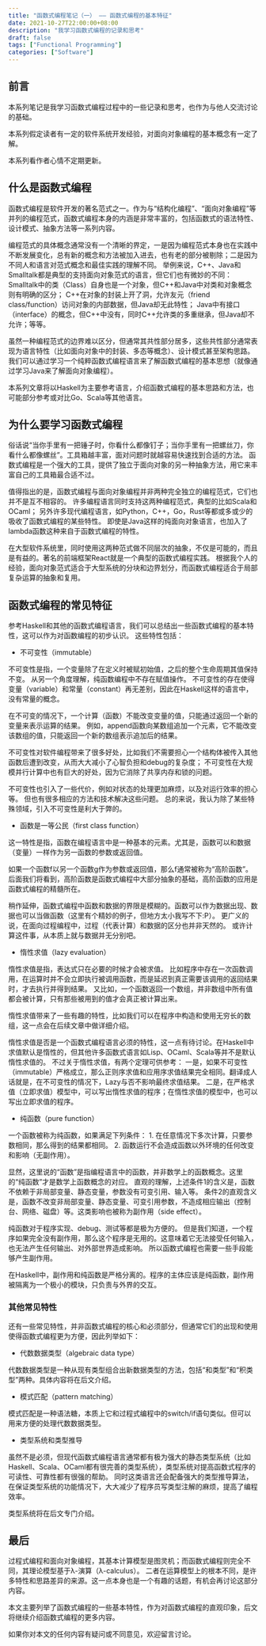 ```yaml
---
title: "函数式编程笔记（一） —— 函数式编程的基本特征"
date: 2021-10-27T22:00:00+08:00
description: "我学习函数式编程的记录和思考"
draft: false
tags: ["Functional Programming"]
categories: ["Software"]
---
```


## 前言
本系列笔记是我学习函数式编程过程中的一些记录和思考，也作为与他人交流讨论的基础。

本系列假定读者有一定的软件系统开发经验，对面向对象编程的基本概念有一定了解。

本系列看作者心情不定期更新。

## 什么是函数式编程

函数式编程是软件开发的著名范式之一。作为与“结构化编程”、“面向对象编程”等并列的编程范式，函数式编程本身的内涵是非常丰富的，包括函数式的语法特性、设计模式、抽象方法等一系列内容。

编程范式的具体概念通常没有一个清晰的界定，一是因为编程范式本身也在实践中不断发展变化，总有新的概念和方法被加入进去，也有老的部分被剔除；二是因为不同人和语言对范式概念和最佳实践的理解不同。
举例来说，C++、Java和Smalltalk都是典型的支持面向对象范式的语言，但它们也有微妙的不同：
Smalltalk中的类（Class）自身也是一个对象，但C++和Java中对类和对象概念则有明确的区分；
C++在对象的封装上开了洞，允许友元（friend class/function）访问对象的内部数据，但Java却无此特性；
Java中有接口（interface）的概念，但C++中没有，同时C++允许类的多重继承，但Java却不允许；等等。

虽然一种编程范式的边界难以区分，但通常其共性部分居多，这些共性部分通常表现为语言特性（比如面向对象中的封装、多态等概念）、设计模式甚至架构思路。
我们可以通过学习一个纯粹函数式编程语言来了解函数式编程的基本思想（就像通过学习Java来了解面向对象编程）。

本系列文章将以Haskell为主要参考语言，介绍函数式编程的基本思路和方法，也可能部分参考或对比Go、Scala等其他语言。

## 为什么要学习函数式编程

俗话说“当你手里有一把锤子时，你看什么都像钉子；当你手里有一把螺丝刀，你看什么都像螺丝”。工具箱越丰富，面对问题时就越容易快速找到合适的方法。
函数式编程是一个强大的工具，提供了独立于面向对象的另一种抽象方法，用它来丰富自己的工具箱最合适不过。

值得指出的是，函数式编程与面向对象编程并非两种完全独立的编程范式，它们也并不是互不相容的。
许多编程语言同时支持这两种编程范式，典型的比如Scala和OCaml；
另外许多现代编程语言，如Python，C++，Go，Rust等都或多或少的吸收了函数式编程的某些特性。
即使是Java这样的纯面向对象语言，也加入了lambda函数这种来自于函数式编程的特性。

在大型软件系统里，同时使用这两种范式做不同层次的抽象，不仅是可能的，而且是有益的。著名的前端框架React就是一个典型的函数式编程实践。
根据我个人的经验，面向对象范式适合于大型系统的分块和边界划分，而函数式编程适合于局部复杂运算的抽象和复用。

## 函数式编程的常见特征

参考Haskell和其他的函数式编程语言，我们可以总结出一些函数式编程的基本特性，这可以作为对函数编程的初步认识。
这些特性包括：

- 不可变性（immutable）

不可变性是指，一个变量除了在定义时被赋初始值，之后的整个生命周期其值保持不变。
从另一个角度理解，纯函数编程中不存在赋值操作。
不可变性的存在使得变量（variable）和常量（constant）再无差别，因此在Haskell这样的语言中，没有常量的概念。

在不可变的情况下，一个计算（函数）不能改变变量的值，只能通过返回一个新的变量来表示运算的结果。
例如，append函数向某数组追加一个元素，它不能改变该数组的值，只能返回一个新的数组表示追加后的结果。

不可变性对软件编程带来了很多好处，比如我们不需要担心一个结构体被传入其他函数后遭到改变，从而大大减小了心智负担和debug的复杂度；
不可变性在大规模并行计算中也有巨大的好处，因为它消除了共享内存和锁的问题。

不可变性也引入了一些代价，例如对状态的处理更加麻烦，以及对运行效率的担心等。
但也有很多相应的方法和技术解决这些问题。
总的来说，我认为除了某些特殊领域，引入不可变性是利大于弊的。

- 函数是一等公民（first class function）

这一特性是指，函数在编程语言中是一种基本的元素。尤其是，函数可以和数据（变量）一样作为另一函数的参数或返回值。

如果一个函数f以另一个函数g作为参数或返回值，那么f通常被称为“高阶函数”。
后面我们将看到，高阶函数是函数式编程中大部分抽象的基础，高阶函数的应用是函数式编程的精髓所在。

稍作延伸，函数式编程中函数和数据的界限是模糊的。函数可以作为数据出现、数据也可以当做函数（这里有个精妙的例子，但地方太小我写不下:P）。
更广义的说，在面向过程编程中，过程（代表计算）和数据的区分也并非天然的。
或许计算这件事，从本质上就与数据并无分别吧。

- 惰性求值（lazy evaluation）

惰性求值是指，表达式只在必要的时候才会被求值。
比如程序中存在一次函数调用，在运算时并不会立即执行被调用函数，而是延迟到真正需要该调用的返回结果时，才去执行并得到结果。
又比如，一个函数返回一个数组，并非数组中所有值都会被计算，只有那些被用到的值才会真正被计算出来。

惰性求值带来了一些有趣的特性，比如我们可以在程序中构造和使用无穷长的数组，这一点会在后续文章中做详细介绍。

惰性求值是否是一个函数式编程语言必须的特性，这一点有待讨论。在Haskell中求值默认是惰性的，但其他许多函数式语言如Lisp、OCaml、Scala等并不是默认惰性求值的。
不过关于惰性求值，有两个定理可供参考：
一是，如果不可变性（immutable）严格成立，那么正则序求值和应用序求值结果完全相同。翻译成人话就是，在不可变性的情况下，Lazy与否不影响最终求值结果。
二是，在严格求值（立即求值）模型中，可以写出惰性求值的程序；在惰性求值的模型中，也可以写出立即求值的程序。

- 纯函数（pure function）

一个函数被称为纯函数，如果满足下列条件：
    1. 在任意情况下多次计算，只要参数相同，那么得到的结果都相同。
    2. 函数运行不会造成函数以外环境的任何改变和影响（无副作用）。

显然，这里说的“函数”是指编程语言中的函数，并非数学上的函数概念。这里的“纯函数”才是数学上函数概念的对应。
直观的理解，上述条件1的含义是，函数不依赖于非局部变量、静态变量，参数没有可变引用、输入等。
条件2的直观含义是，函数不改变非局部变量、静态变量、可变引用参数，不造成相应输出（控制台、网络、磁盘）等。这类影响也被称为副作用（side effect）。

纯函数对于程序实现、debug、测试等都是极为方便的。
但是我们知道，一个程序如果完全没有副作用，那么这个程序是无用的。这意味着它无法接受任何输入，也无法产生任何输出、对外部世界造成影响。
所以函数式编程也需要一些手段能够产生副作用。

在Haskell中，副作用和纯函数是严格分离的。程序的主体应该是纯函数，副作用被隔离为一个极小的模块，只负责与外界的交互。

### 其他常见特性
还有一些常见特性，并非函数式编程的核心和必须部分，但通常它们的出现和使用使得函数式编程更为方便，因此列举如下：

- 代数数据类型（algebraic data type）

代数数据类型是一种从现有类型组合出新数据类型的方法，包括“和类型”和“积类型”两种。具体内容将在后文介绍。

- 模式匹配（pattern matching）

模式匹配是一种语法糖，本质上它和过程式编程中的switch/if语句类似。但可以用来方便的处理代数数据类型。

- 类型系统和类型推导

虽然不是必须，但现代函数式编程语言通常都有极为强大的静态类型系统（比如Haskell、Scala、OCaml都有很完善的类型系统），类型系统对提高函数式程序的可读性、可靠性都有很强的帮助。
同时这类语言还会配备强大的类型推导算法，在保证类型系统的功能情况下，大大减少了程序员写类型注解的麻烦，提高了编程效率。

类型系统将在后文专门介绍。

## 最后

过程式编程和面向对象编程，其基本计算模型是图灵机；而函数式编程则完全不同，其理论模型基于λ-演算（λ-calculus）。
二者在运算模型上的根本不同，是许多特性和思路差异的来源。这一点本身也是一个有趣的话题，有机会再讨论这部分内容。

本文主要列举了函数式编程的一些基本特性，作为对函数式编程的直观印象，后文将继续介绍函数式编程的更多内容。

如果你对本文的任何内容有疑问或不同意见，欢迎留言讨论。

